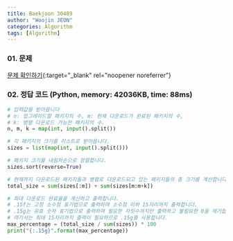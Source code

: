 ```yaml
---
title: Baekjoon 30489
author: "Woojin JEON"
categories: Algorithm
tags: [Algorithm]
---
```


### 01. 문제

[문제 확인하기](https://www.acmicpc.net/problem/30489){:target="_blank" rel="noopener noreferrer"}

### 02. 정답 코드 (Python, memory: 42036KB, time: 88ms)

```Python
# 입력값을 받아옵니다
# n: 업그레이드할 패키지의 수, m: 현재 다운로드가 완료된 패키지의 수,
# k: 병렬 다운로드 가능한 패키지의 수.
n, m, k = map(int, input().split())

# 각 패키지의 크기를 리스트로 받아옵니다.
sizes = list(map(int, input().split()))

# 패키지 크기를 내림차순으로 정렬합니다.
sizes.sort(reverse=True)

# 현재까지 다운로드된 패키지들과 병렬로 다운로드되고 있는 패키지들의 총 크기를 계산합니다.
total_size = sum(sizes[:m]) + sum(sizes[m:m+k])

# 최대 다운로드 완료율을 계산하고 출력합니다. 
# .15f는 고정 소수점 표기법으로 출력하며 소수점 이하 15자리까지 출력합니다.
# .15g는 유효 숫자 표기법으로 출력하며 필요한 자릿수까지만 출력하고 불필요한 0을 제거합니다.
# 여기서는 최대 15자리까지 출력이 필요하므로 .15g를 사용합니다.
max_percentage = (total_size / sum(sizes)) * 100
print("{:.15g}".format(max_percentage))
```
